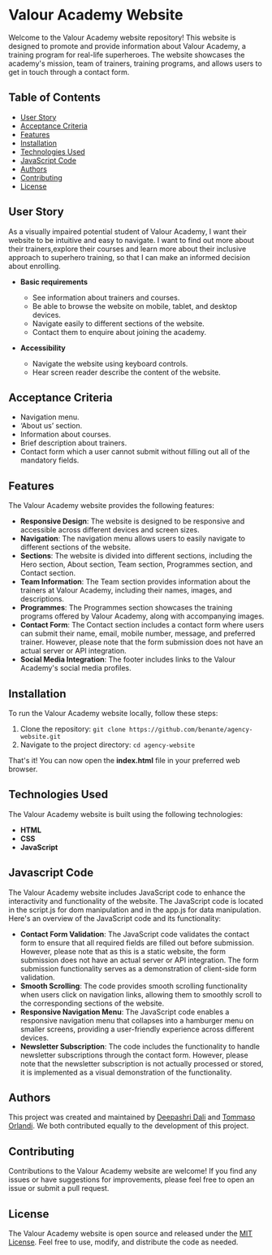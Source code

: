 # Valour Academy Website

Welcome to the Valour Academy website repository! This website is designed to promote and provide information about Valour Academy, a training program for real-life superheroes. The website showcases the academy's mission, team of trainers, training programs, and allows users to get in touch through a contact form.

## Table of Contents

- [User Story](#user-story)
- [Acceptance Criteria](#criteria)
- [Features](#features)
- [Installation](#installation)
- [Technologies Used](#technologies)
- [JavaScript Code](#js)
- [Authors](#authors)
- [Contributing](#contributing)
- [License](#license)

## User Story <a name="user-story"></a>

As a visually impaired potential student of Valour Academy, I want their website to be intuitive and easy to navigate. I want to find out more about their trainers,explore their courses and learn more about their inclusive approach to superhero training, so that I can make an informed decision about enrolling.

- **Basic requirements**

  - See information about trainers and courses.
  - Be able to browse the website on mobile, tablet, and desktop devices.
  - Navigate easily to different sections of the website.
  - Contact them to enquire about joining the academy.

- **Accessibility**

  - Navigate the website using keyboard controls.
  - Hear screen reader describe the content of the website.

## Acceptance Criteria <a name="criteria"></a>

- Navigation menu.
- ‘About us’ section.
- Information about courses.
- Brief description about trainers.
- Contact form which a user cannot submit without filling out all of the mandatory fields.

## Features <a name="features"></a>

The Valour Academy website provides the following features:

- **Responsive Design**: The website is designed to be responsive and accessible across different devices and screen sizes.
- **Navigation**: The navigation menu allows users to easily navigate to different sections of the website.
- **Sections**: The website is divided into different sections, including the Hero section, About section, Team section, Programmes section, and Contact section.
- **Team Information**: The Team section provides information about the trainers at Valour Academy, including their names, images, and descriptions.
- **Programmes**: The Programmes section showcases the training programs offered by Valour Academy, along with accompanying images.
- **Contact Form**: The Contact section includes a contact form where users can submit their name, email, mobile number, message, and preferred trainer. However, please note that the form submission does not have an actual server or API integration.
- **Social Media Integration**: The footer includes links to the Valour Academy's social media profiles.

## Installation <a name="installation"></a>

To run the Valour Academy website locally, follow these steps:

1. Clone the repository: `git clone https://github.com/benante/agency-website.git`
2. Navigate to the project directory: `cd agency-website`

That's it! You can now open the **index.html** file in your preferred web browser.

## Technologies Used <a name="technologies"></a>

The Valour Academy website is built using the following technologies:

- **HTML**
- **CSS**
- **JavaScript**

## Javascript Code <a name="js"></a>

The Valour Academy website includes JavaScript code to enhance the interactivity and functionality of the website. The JavaScript code is located in the script.js for dom manipulation and in the app.js for data manipulation. Here's an overview of the JavaScript code and its functionality:

- **Contact Form Validation**:
  The JavaScript code validates the contact form to ensure that all required fields are filled out before submission. However, please note that as this is a static website, the form submission does not have an actual server or API integration. The form submission functionality serves as a demonstration of client-side form validation.
- **Smooth Scrolling**: The code provides smooth scrolling functionality when users click on navigation links, allowing them to smoothly scroll to the corresponding sections of the website.
- **Responsive Navigation Menu**: The JavaScript code enables a responsive navigation menu that collapses into a hamburger menu on smaller screens, providing a user-friendly experience across different devices.
- **Newsletter Subscription**: The code includes the functionality to handle newsletter subscriptions through the contact form. However, please note that the newsletter subscription is not actually processed or stored, it is implemented as a visual demonstration of the functionality.

## Authors <a name="authors"></a>

This project was created and maintained by [Deepashri Dali](https://github.com/DeepsDali) and [Tommaso Orlandi](https://github.com/benante). We both contributed equally to the development of this project.

## Contributing <a name="contributing"></a>

Contributions to the Valour Academy website are welcome! If you find any issues or have suggestions for improvements, please feel free to open an issue or submit a pull request.

## License <a name="license"></a>

The Valour Academy website is open source and released under the [MIT License](https://mit-license.org/). Feel free to use, modify, and distribute the code as needed.
